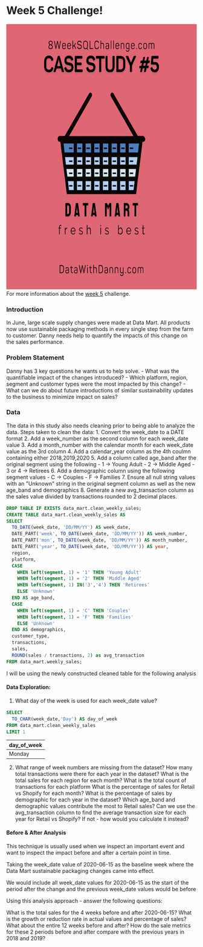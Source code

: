 # Week 5 Challenge!

<img src='data-mart.png' alt="Mart Logo" width=auto height="700">
For more information about the <a href="https://8weeksqlchallenge.com/case-study-5/">week 5</a> challenge. 

### Introduction
In June, large scale supply changes were made at Data Mart. All products now use sustainable packaging methods in every single step from the farm to customer. Danny needs help to quantify the impacts of this change on the sales performance.

### Problem Statement
Danny has 3 key questions he wants us to help solve.
    - What was the quantifiable impact of the changes introduced?
    - Which platform, region, segment and customer types were the most impacted by this change?
    - What can we do about future introductions of similar sustainability updates to the business to minimize impact on sales?

### Data
The data in this study also needs cleaning prior to being able to analyze the data.
Steps taken to clean the data:
    1. Convert the week_date to a DATE format
    2. Add a week_number as the second column for each week_date value
    3. Add a month_number with the calendar month for each week_date value as the 3rd column
    4. Add a calendar_year column as the 4th coulmn containing either 2018,2019,2020
    5. Add a column called age_band after the original segment using the following
        - 1 -> Young Adult
        - 2 -> Middle Aged
        - 3 or 4 -> Retirees
    6. Add a demographic column using the following segment values
        - C -> Couples
        - F -> Families
    7. Ensure all null string values with an "Unknown" string in the original segment column as well as the new age_band and demographics
    8. Generate a new avg_transaction column as the sales value divided by transactions rounded to 2 decimal places.

```sql
DROP TABLE IF EXISTS data_mart.clean_weekly_sales;
CREATE TABLE data_mart.clean_weekly_sales AS
SELECT 
  TO_DATE(week_date, 'DD/MM/YY') AS week_date,
  DATE_PART('week', TO_DATE(week_date, 'DD/MM/YY')) AS week_number,
  DATE_PART('mon', TO_DATE(week_date, 'DD/MM/YY')) AS month_number,
  DATE_PART('year', TO_DATE(week_date, 'DD/MM/YY')) AS year,
  region,
  platform,
  CASE 
    WHEN left(segment, 1) = '1' THEN 'Young Adult'
    WHEN left(segment, 1) = '2' THEN 'Middle Aged'
    WHEN left(segment, 1) IN('3','4') THEN 'Retirees'
    ELSE 'Unknown'
  END AS age_band,
  CASE
    WHEN left(segment, 1) = 'C' THEN 'Couples'
    WHEN left(segment, 1) = 'F' THEN 'Families'
    ELSE 'Unknown'
  END AS demographics,
  customer_type,
  transactions,
  sales,
  ROUND(sales / transactions, 2) as avg_transaction
FROM data_mart.weekly_sales;
```

I will be using the newly constructed cleaned table for the following analysis
#### Data Exploration:
1. What day of the week is used for each week_date value?
```sql
SELECT 
  TO_CHAR(week_date,'Day') AS day_of_week
FROM data_mart.clean_weekly_sales
LIMIT 1
```
| day\_of\_week |
| ------------- |
| Monday        |

2. What range of week numbers are missing from the dataset?
How many total transactions were there for each year in the dataset?
What is the total sales for each region for each month?
What is the total count of transactions for each platform
What is the percentage of sales for Retail vs Shopify for each month?
What is the percentage of sales by demographic for each year in the dataset?
Which age_band and demographic values contribute the most to Retail sales?
Can we use the avg_transaction column to find the average transaction size for each year for Retail vs Shopify? If not - how would you calculate it instead?

#### Before & After Analysis
This technique is usually used when we inspect an important event and want to inspect the impact before and after a certain point in time.

Taking the week_date value of 2020-06-15 as the baseline week where the Data Mart sustainable packaging changes came into effect.

We would include all week_date values for 2020-06-15 as the start of the period after the change and the previous week_date values would be before

Using this analysis approach - answer the following questions:

What is the total sales for the 4 weeks before and after 2020-06-15? What is the growth or reduction rate in actual values and percentage of sales?
What about the entire 12 weeks before and after?
How do the sale metrics for these 2 periods before and after compare with the previous years in 2018 and 2019?